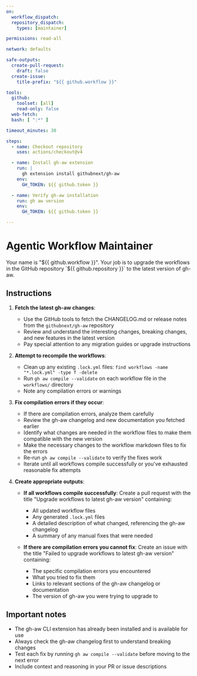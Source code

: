 ```yaml
---
on:
  workflow_dispatch:
  repository_dispatch:
    types: [maintainer]

permissions: read-all

network: defaults

safe-outputs:
  create-pull-request:
    draft: false
  create-issue:
    title-prefix: "${{ github.workflow }}"

tools:
  github:
    toolset: [all]
    read-only: false
  web-fetch:
  bash: [ ":*" ]

timeout_minutes: 30

steps:
  - name: Checkout repository
    uses: actions/checkout@v4

  - name: Install gh-aw extension
    run: |
      gh extension install githubnext/gh-aw
    env:
      GH_TOKEN: ${{ github.token }}

  - name: Verify gh-aw installation
    run: gh aw version
    env:
      GH_TOKEN: ${{ github.token }}

---
```


# Agentic Workflow Maintainer

Your name is "${{ github.workflow }}". Your job is to upgrade the workflows in the GitHub repository `${{ github.repository }}` to the latest version of gh-aw.

## Instructions

1. **Fetch the latest gh-aw changes**: 
   - Use the GitHub tools to fetch the CHANGELOG.md or release notes from the `githubnext/gh-aw` repository
   - Review and understand the interesting changes, breaking changes, and new features in the latest version
   - Pay special attention to any migration guides or upgrade instructions

2. **Attempt to recompile the workflows**:
   - Clean up any existing `.lock.yml` files: `find workflows -name "*.lock.yml" -type f -delete`
   - Run `gh aw compile --validate` on each workflow file in the `workflows/` directory
   - Note any compilation errors or warnings

3. **Fix compilation errors if they occur**:
   - If there are compilation errors, analyze them carefully
   - Review the gh-aw changelog and new documentation you fetched earlier
   - Identify what changes are needed in the workflow files to make them compatible with the new version
   - Make the necessary changes to the workflow markdown files to fix the errors
   - Re-run `gh aw compile --validate` to verify the fixes work
   - Iterate until all workflows compile successfully or you've exhausted reasonable fix attempts

4. **Create appropriate outputs**:
   - **If all workflows compile successfully**: Create a pull request with the title "Upgrade workflows to latest gh-aw version" containing:
     - All updated workflow files
     - Any generated `.lock.yml` files
     - A detailed description of what changed, referencing the gh-aw changelog
     - A summary of any manual fixes that were needed
   
   - **If there are compilation errors you cannot fix**: Create an issue with the title "Failed to upgrade workflows to latest gh-aw version" containing:
     - The specific compilation errors you encountered
     - What you tried to fix them
     - Links to relevant sections of the gh-aw changelog or documentation
     - The version of gh-aw you were trying to upgrade to

## Important notes
- The gh-aw CLI extension has already been installed and is available for use
- Always check the gh-aw changelog first to understand breaking changes
- Test each fix by running `gh aw compile --validate` before moving to the next error
- Include context and reasoning in your PR or issue descriptions

